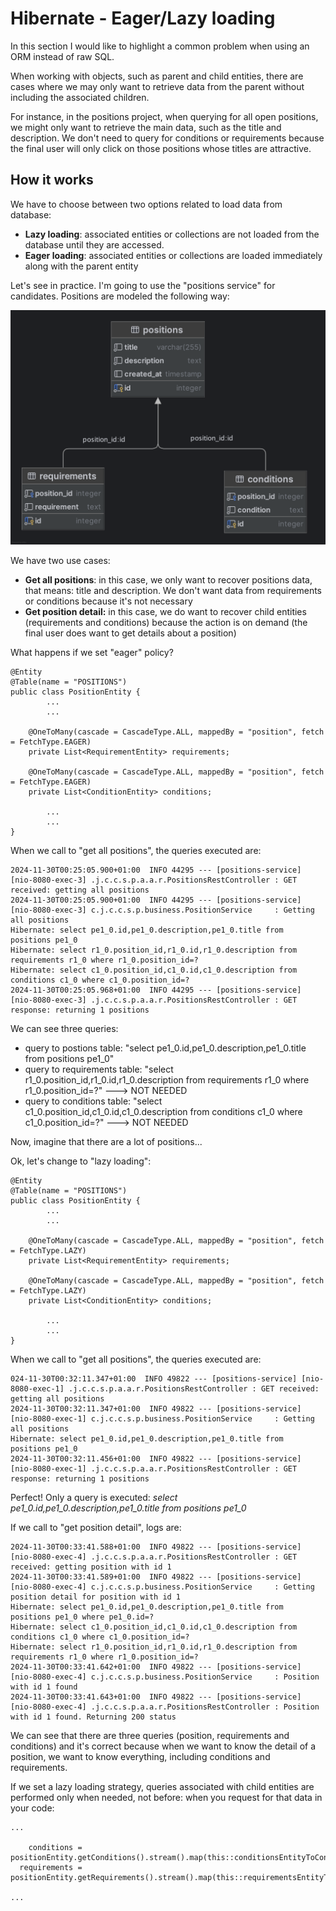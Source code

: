 # Hibernate - Eager/Lazy loading

In this section I would like to highlight a common problem when using an ORM instead of raw SQL. 

When working with objects, such as parent and child entities, there are cases where we may only want to retrieve data from the parent without including the associated children.

For instance, in the positions project, when querying for all open positions, we might only want to retrieve the main data, such as the title and description. We don't need to query for conditions or requirements because the final user will only click on those positions whose titles are attractive.



## How it works

We have to choose between two options related to load data from database:

- **Lazy loading**: associated entities or collections are not loaded from the database until they are accessed.
- **Eager loading**: associated entities or collections are loaded immediately along with the parent entity



Let's see in practice. I'm going to use the "positions service" for candidates. Positions are modeled the following way:

![positions_model](img/positions_model.png)



We have two use cases:

- **Get all positions**: in this case, we only want to recover positions data, that means: title and description. We don't want data from requirements or conditions because it's not necessary 
- **Get position detail:** in this case, we do want to recover child entities (requirements and conditions) because the action is on demand (the final user does want to get details about a position)



What happens if we set "eager" policy? 

```
@Entity
@Table(name = "POSITIONS")
public class PositionEntity {
		...
		...
		
    @OneToMany(cascade = CascadeType.ALL, mappedBy = "position", fetch = FetchType.EAGER)
    private List<RequirementEntity> requirements;

    @OneToMany(cascade = CascadeType.ALL, mappedBy = "position", fetch = FetchType.EAGER)
    private List<ConditionEntity> conditions;
    
 		...
 		...
}
```



When we call to "get all positions", the queries executed are:

```shell
2024-11-30T00:25:05.900+01:00  INFO 44295 --- [positions-service] [nio-8080-exec-3] .j.c.c.s.p.a.a.r.PositionsRestController : GET received: getting all positions
2024-11-30T00:25:05.900+01:00  INFO 44295 --- [positions-service] [nio-8080-exec-3] c.j.c.c.s.p.business.PositionService     : Getting all positions
Hibernate: select pe1_0.id,pe1_0.description,pe1_0.title from positions pe1_0
Hibernate: select r1_0.position_id,r1_0.id,r1_0.description from requirements r1_0 where r1_0.position_id=?
Hibernate: select c1_0.position_id,c1_0.id,c1_0.description from conditions c1_0 where c1_0.position_id=?
2024-11-30T00:25:05.968+01:00  INFO 44295 --- [positions-service] [nio-8080-exec-3] .j.c.c.s.p.a.a.r.PositionsRestController : GET response: returning 1 positions
```



We can see three queries:

- query to postions table: "select pe1_0.id,pe1_0.description,pe1_0.title from positions pe1_0"
- query to requirements table: "select r1_0.position_id,r1_0.id,r1_0.description from requirements r1_0 where r1_0.position_id=?" ---> NOT NEEDED
- query to conditions table: "select c1_0.position_id,c1_0.id,c1_0.description from conditions c1_0 where c1_0.position_id=?" ---> NOT NEEDED



Now, imagine that there are a lot of positions...



Ok, let's change to "lazy loading":

```
@Entity
@Table(name = "POSITIONS")
public class PositionEntity {
		...
		...
		
    @OneToMany(cascade = CascadeType.ALL, mappedBy = "position", fetch = FetchType.LAZY)
    private List<RequirementEntity> requirements;

    @OneToMany(cascade = CascadeType.ALL, mappedBy = "position", fetch = FetchType.LAZY)
    private List<ConditionEntity> conditions;
    
 		...
 		...
}
```



When we call to "get all positions", the queries executed are:

```shell
024-11-30T00:32:11.347+01:00  INFO 49822 --- [positions-service] [nio-8080-exec-1] .j.c.c.s.p.a.a.r.PositionsRestController : GET received: getting all positions
2024-11-30T00:32:11.347+01:00  INFO 49822 --- [positions-service] [nio-8080-exec-1] c.j.c.c.s.p.business.PositionService     : Getting all positions
Hibernate: select pe1_0.id,pe1_0.description,pe1_0.title from positions pe1_0
2024-11-30T00:32:11.456+01:00  INFO 49822 --- [positions-service] [nio-8080-exec-1] .j.c.c.s.p.a.a.r.PositionsRestController : GET response: returning 1 positions
```



Perfect! Only a query is executed: *select pe1_0.id,pe1_0.description,pe1_0.title from positions pe1_0*



If we call to "get position detail", logs are:

```
2024-11-30T00:33:41.588+01:00  INFO 49822 --- [positions-service] [nio-8080-exec-4] .j.c.c.s.p.a.a.r.PositionsRestController : GET received: getting position with id 1
2024-11-30T00:33:41.589+01:00  INFO 49822 --- [positions-service] [nio-8080-exec-4] c.j.c.c.s.p.business.PositionService     : Getting position detail for position with id 1
Hibernate: select pe1_0.id,pe1_0.description,pe1_0.title from positions pe1_0 where pe1_0.id=?
Hibernate: select c1_0.position_id,c1_0.id,c1_0.description from conditions c1_0 where c1_0.position_id=?
Hibernate: select r1_0.position_id,r1_0.id,r1_0.description from requirements r1_0 where r1_0.position_id=?
2024-11-30T00:33:41.642+01:00  INFO 49822 --- [positions-service] [nio-8080-exec-4] c.j.c.c.s.p.business.PositionService     : Position with id 1 found
2024-11-30T00:33:41.643+01:00  INFO 49822 --- [positions-service] [nio-8080-exec-4] .j.c.c.s.p.a.a.r.PositionsRestController : Position with id 1 found. Returning 200 status
```



We can see that there are three queries (position, requirements and conditions) and it's correct because when we want to know the detail of a position, we want to know everything, including conditions and requirements.



If we set a lazy loading strategy, queries associated with child entities are performed only when needed, not before: when you request for that data in your code:

```
...

	conditions = positionEntity.getConditions().stream().map(this::conditionsEntityToConditions).toList();
  requirements = positionEntity.getRequirements().stream().map(this::requirementsEntityToRequirements).toList();
  
...
```

